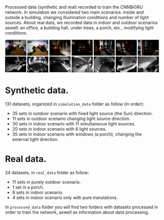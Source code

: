 
Processed data (synthetic and real) recorded to train the CNNBiGRU network. In simulation we considered two main scenarios: inside and outside a building, changing illumination conditions and number of light sources. About real data, we recorded data in indoor and outdoor scenarios aswell: an office, a building hall, under trees, a porch, etc., modifying light conditions.

![Datasets](../.github/datasets.png)

# Synthetic data.

131 datasets, organized in `simulation_data` folder as follow (in order):

- 35 sets in outdoor scenario with fixed light source (the Sun) direction.
- 11 sets in outdoor scenario changing light source direction.
- 30 sets in indoor scenario with 11 simultaneous light sources.
- 20 sets in indoor scenario with 6 light sources. 
- 35 sets in indoor scenario with windows (a porch), changing the external light direction.

# Real data.

24 datasets, in `real_data` folder as follow:

- 11 sets in purely outdoor scenario.
- 1 set in a porch.
- 8 sets in indoor scenario.
- 4 sets in indoor scenario only with pure translations.






In `processed_data` folder you will find two folders with datasets processed in order to train the network, aswell as information about data processing. 

